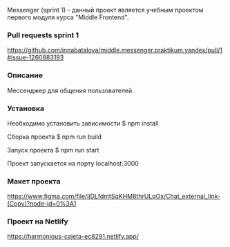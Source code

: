 Messenger (sprint 1) - данный проект является учебным проектом первого модуля курса "Middle Frontend".

### Pull requests sprint 1

https://github.com/innabatalova/middle.messenger.praktikum.yandex/pull/1#issue-1260883193

### Описание

Мессенджер для общения пользователей.

### Установка

Необходимо установить зависимости
$ npm install

Сборка проекта
$ npm run build

Запуск проекта
$ npm run start

Проект запускается на порту localhost:3000

### Макет проекта
https://www.figma.com/file/IjDLfdmtSqKHM8thrULqOx/Chat_external_link-(Copy)?node-id=0%3A1

### Проект на Netlify
https://harmonious-cajeta-ec8291.netlify.app/
